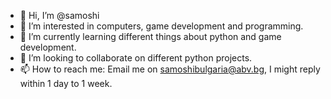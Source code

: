 - 👋 Hi, I’m @samoshi
- 👀 I’m interested in computers, game development and programming.
- 🌱 I’m currently learning different things about python and game development.
- 💞️ I’m looking to collaborate on different python projects.
- 📫 How to reach me: Email me on samoshibulgaria@abv.bg, I might reply within 1 day to 1 week.

<!---
samoshi/samoshi is a ✨ special ✨ repository because its `README.md` (this file) appears on your GitHub profile.
You can click the Preview link to take a look at your changes.
--->
